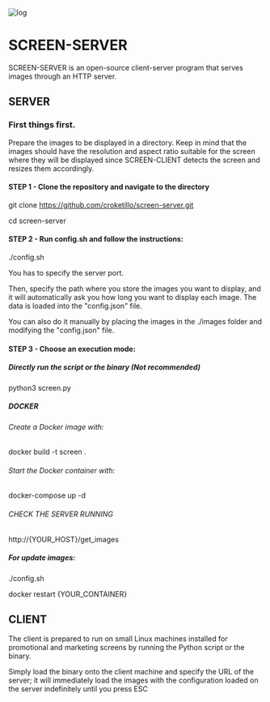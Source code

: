 ![log](https://github.com/croketillo/screen-server/assets/131451882/1f365bd5-bb93-4e3c-9e12-e9db1ee49127)

# SCREEN-SERVER

SCREEN-SERVER is an open-source client-server program that serves images through an HTTP server.


## SERVER
### First things first.

Prepare the images to be displayed in a directory. Keep in mind that the images should have the resolution and aspect ratio suitable for the screen where they will be displayed since SCREEN-CLIENT detects the screen and resizes them accordingly.

#### STEP 1 - Clone the repository and navigate to the directory

git clone https://github.com/croketillo/screen-server.git

cd screen-server

#### STEP 2 - Run config.sh and follow the instructions:

./config.sh

You has to specify the server port.

Then, specify the path where you store the images you want to display, and it will automatically ask you how long you want to display each image. The data is loaded into the "config.json" file.

You can also do it manually by placing the images in the ./images folder and modifying the "config.json" file.

#### STEP 3 - Choose an execution mode:
##### Directly run the script or the binary (Not recommended)

python3 screen.py

##### DOCKER
###### Create a Docker image with:

docker build -t screen .

###### Start the Docker container with:

docker-compose up -d

###### CHECK THE SERVER RUNNING 

http://{YOUR_HOST}/get_images



##### For update images:

./config.sh

docker restart {YOUR_CONTAINER}





## CLIENT

The client is prepared to run on small Linux machines installed for promotional and marketing screens by running the Python script or the binary.

Simply load the binary onto the client machine and specify the URL of the server; it will immediately load the images with the configuration loaded on the server indefinitely until you press ESC


